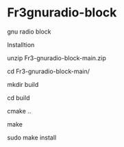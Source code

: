 # Fr3gnuradio-block
gnu radio block





Installtion

unzip Fr3-gnuradio-block-main.zip

cd Fr3-gnuradio-block-main/

mkdir build

cd build

cmake ..

make

sudo make install

